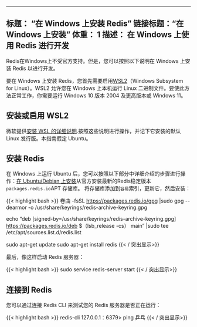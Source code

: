 ***

## 标题： “在 Windows 上安装 Redis”&#xA;链接标题：“在 Windows 上安装”&#xA;体重： 1&#xA;描述： 在 Windows 上使用 Redis 进行开发

Redis在Windows上不受官方支持。但是，您可以按照以下说明在 Windows 上安装 Redis 以进行开发。

要在 Windows 上安装 Redis，您首先需要启用[WSL2](https://docs.microsoft.com/en-us/windows/wsl/install)（Windows Subsystem for Linux）。WSL2 允许您在 Windows 上本机运行 Linux 二进制文件。要使此方法正常工作，你需要运行 Windows 10 版本 2004 及更高版本或 Windows 11。

## 安装或启用 WSL2

微软提供[安装 WSL 的详细说明](https://docs.microsoft.com/en-us/windows/wsl/install).按照这些说明进行操作，并记下它安装的默认 Linux 发行版。本指南假定 Ubuntu。

## 安装 Redis

在 Windows 上运行 Ubuntu 后，您可以按照以下部分中详细介绍的步骤进行操作：[在 Ubuntu/Debian 上安装](install-redis-on-linux#install-on-ubuntu-debian)从官方安装最新的Redis稳定版本`packages.redis.io`APT 存储库。
将存储库添加到<code>容易</code>索引，更新它，然后安装：

{{< highlight bash >}}
卷曲 -fsSL https://packages.redis.io/gpg |sudo gpg --dearmor -o /usr/share/keyrings/redis-archive-keyring.gpg

echo “deb \[signed-by=/usr/share/keyrings/redis-archive-keyring.gpg] https://packages.redis.io/deb $（lsb_release -cs） main” |sudo tee /etc/apt/sources.list.d/redis.list

sudo apt-get update
sudo apt-get install redis
{{< / 突出显示>}}

最后，像这样启动 Redis 服务器：

{{< highlight bash >}}
sudo service redis-server start
{{< / 突出显示>}}

## 连接到 Redis

您可以通过连接 Redis CLI 来测试您的 Redis 服务器是否正在运行：

{{< highlight bash >}}
redis-cli
127.0.0.1：6379> ping
乒乓
{{< / 突出显示>}}
